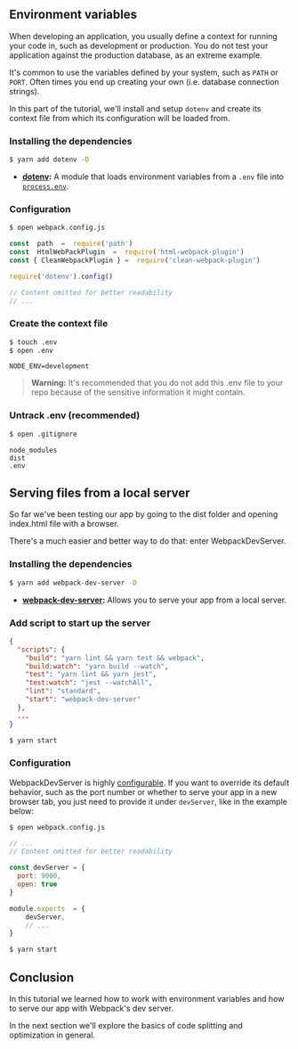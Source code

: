 ## Environment variables

When developing an application, you usually define a context for running your code in, such as development or production. You do not test your application against the production database, as an extreme example. 

It's common to use the variables defined by your system, such as `PATH` or `PORT`. Often times you end up creating your own (i.e. database connection strings).

In this part of the tutorial, we'll install and setup `dotenv` and create its context file from which its configuration will be loaded from.

### Installing the dependencies

```bash
$ yarn add dotenv -D
```
- **[dotenv](https://www.npmjs.com/package/dotenv):** A module that loads environment variables from a `.env` file into [`process.env`](https://nodejs.org/docs/latest/api/process.html#process_process_env).

### Configuration

```bash
$ open webpack.config.js
```
```js
const  path  =  require('path')
const  HtmlWebPackPlugin  =  require('html-webpack-plugin')
const { CleanWebpackPlugin } =  require('clean-webpack-plugin')

require('dotenv').config()

// Content omitted for better readability
// ...
```
### Create the context file
```bash
$ touch .env
$ open .env
```
```text
NODE_ENV=development
```

> **Warning:** It's recommended that you do not add this .env file to your repo because of the sensitive information it might contain.

### Untrack .env (recommended)
```bash
$ open .gitignore
```
```text
node_modules
dist
.env
```

## Serving files from a local server

So far we've been testing our app by going to the dist folder and opening index.html file with a browser. 

There's a much easier and better way to do that: enter WebpackDevServer.

### Installing the dependencies

```bash
$ yarn add webpack-dev-server -D
```
- **[webpack-dev-server](https://webpack.js.org/configuration/dev-server/):** Allows you to serve your app from a local server.

### Add script to start up the server

```json
{
  "scripts": {
    "build": "yarn lint && yarn test && webpack",
    "build:watch": "yarn build --watch",
    "test": "yarn lint && yarn jest",
    "test:watch": "jest --watchAll",
    "lint": "standard",
    "start": "webpack-dev-server"
  },
  ...
}
```
```bash
$ yarn start
```

### Configuration

WebpackDevServer is highly [configurable](https://webpack.js.org/configuration/dev-server/). If you want to override its default behavior, such as the port number or whether to serve your app in a new browser tab, you just need to provide it under `devServer`, like in the example below:

```bash
$ open webpack.config.js
```
```js
// ...
// Content omitted for better readability

const devServer = {
  port: 9000,
  open: true
}

module.exports  = {
	devServer,
	// ...
}
```
```bash
$ yarn start
```

## Conclusion

In this tutorial we learned how to work with environment variables and how to serve our app with Webpack's dev server. 

In the next section we'll explore the basics of code splitting and optimization in general.